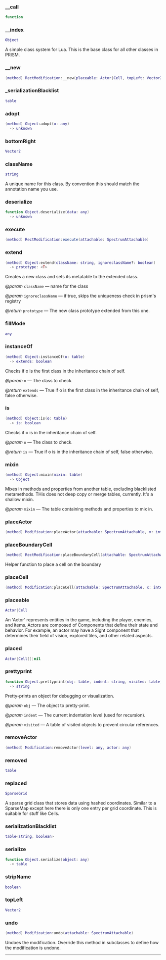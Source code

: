 
### __call


```lua
function
```

### __index


```lua
Object
```

 A simple class system for Lua. This is the base class for all other classes in PRISM.

### __new


```lua
(method) RectModification:__new(placeable: Actor|Cell, topLeft: Vector2, bottomRight: Vector2, fillMode: any)
```

### _serializationBlacklist


```lua
table
```

### adopt


```lua
(method) Object:adopt(o: any)
  -> unknown
```

### bottomRight


```lua
Vector2
```

### className


```lua
string
```

A unique name for this class. By convention this should match the annotation name you use.

### deserialize


```lua
function Object.deserialize(data: any)
  -> unknown
```

### execute


```lua
(method) RectModification:execute(attachable: SpectrumAttachable)
```

### extend


```lua
(method) Object:extend(className: string, ignoreclassName?: boolean)
  -> prototype: <T>
```

 Creates a new class and sets its metatable to the extended class.

@*param* `className` — name for the class

@*param* `ignoreclassName` — if true, skips the uniqueness check in prism's registry

@*return* `prototype` — The new class prototype extended from this one.

### fillMode


```lua
any
```

### instanceOf


```lua
(method) Object:instanceOf(o: table)
  -> extends: boolean
```

 Checks if o is the first class in the inheritance chain of self.

@*param* `o` — The class to check.

@*return* `extends` — True if o is the first class in the inheritance chain of self, false otherwise.

### is


```lua
(method) Object:is(o: table)
  -> is: boolean
```

 Checks if o is in the inheritance chain of self.

@*param* `o` — The class to check.

@*return* `is` — True if o is in the inheritance chain of self, false otherwise.

### mixin


```lua
(method) Object:mixin(mixin: table)
  -> Object
```

 Mixes in methods and properties from another table, excluding blacklisted metamethods.
 THis does not deep copy or merge tables, currently. It's a shallow mixin.

@*param* `mixin` — The table containing methods and properties to mix in.

### placeActor


```lua
(method) Modification:placeActor(attachable: SpectrumAttachable, x: integer, y: integer, actorPrototype: Actor)
```

### placeBoundaryCell


```lua
(method) RectModification:placeBoundaryCell(attachable: SpectrumAttachable, x: number, y: number)
```

 Helper function to place a cell on the boundary

### placeCell


```lua
(method) Modification:placeCell(attachable: SpectrumAttachable, x: integer, y: integer, cellPrototype: Cell|nil)
```

### placeable


```lua
Actor|Cell
```

 An 'Actor' represents entities in the game, including the player, enemies, and items.
 Actors are composed of Components that define their state and behavior.
 For example, an actor may have a Sight component that determines their field of vision, explored tiles,
 and other related aspects.

### placed


```lua
Actor|Cell[]|nil
```

### prettyprint


```lua
function Object.prettyprint(obj: table, indent: string, visited: table)
  -> string
```

 Pretty-prints an object for debugging or visualization.

@*param* `obj` — The object to pretty-print.

@*param* `indent` — The current indentation level (used for recursion).

@*param* `visited` — A table of visited objects to prevent circular references.

### removeActor


```lua
(method) Modification:removeActor(level: any, actor: any)
```

### removed


```lua
table
```

### replaced


```lua
SparseGrid
```

 A sparse grid class that stores data using hashed coordinates. Similar to a SparseMap
 except here there is only one entry per grid coordinate. This is suitable for stuff like Cells.

### serializationBlacklist


```lua
table<string, boolean>
```

### serialize


```lua
function Object.serialize(object: any)
  -> table
```

### stripName


```lua
boolean
```

### topLeft


```lua
Vector2
```

### undo


```lua
(method) Modification:undo(attachable: SpectrumAttachable)
```

Undoes the modification.
Override this method in subclasses to define how the modification is undone.


---

